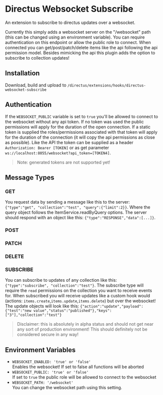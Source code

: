 # Directus Websocket Subscribe
An extension to subscribe to directus updates over a websocket.

Currently this simply adds a websocket server on the "/websocket" path (this can be changed using an environment variable). You can require authentication on this endpoint or allow the public role to connect. When connected you can get/post/patch/delete items like the api following the api permission model. Besides mimicking the api this plugin adds the option to subscribe to collection updates!

## Installation
Download, build and upload to `/directus/extensions/hooks/directus-websocket-subscribe`

## Authentication
If the `WEBSOCKET_PUBLIC` variable is set to `true` you'll be allowed to connect to the websocket without any api token. If no token was used the public permissions will apply for the duration of the open connection. If a static token is supplied the roles/permissions associated with that token will apply for the duration of the connection (it will copy the api permissions as close as possible).
Like the API the token can be supplied as a header `Authorization: Bearer [TOKEN]` or as get parameter `ws://localhost:8055/websocket?api_token=[TOKEN4]`.
> Note: generated tokens are not supported yet!

## Message Types
### GET
You request data by sending a message like this to the server: `{"type":"get", "collection":"test", "query":{"limit":2}}`.
Where the query object follows the ItemService.readByQuery options.
The server should respond with an object like this: `{"type":"RESPONSE","data":[...]}`.
### POST
### PATCH
### DELETE
### SUBSCRIBE
You can subscribe to updates of any collection like this: `{"type":"subscribe", "collection":"test"}`.
The subscribe type will require the `read` permissions on the collection you want to receive events for.
When subscribed you will receive updates like a custom hook would (actions: `items.create`,`items.update`,`items.delete`) but over the websocket!
The update objects will look like this: `{"action":"update","payload":{"test":"new value","status":"published"},"keys":["3"],"collection":"test"}`

> Disclaimer: this is absolutely in alpha status and should not get near any sort of production environment! This should definitely not be considered secure in any way!

## Environment Variables
- `WEBSOCKET_ENABLED: 'true' or 'false'`\
  Enables the websocket! If set to false all functions will be aborted
- `WEBSOCKET_PUBLIC: 'true' or 'false'`\
  If set to `true` the public role will be allowed to connect to the websocket
- `WEBSOCKET_PATH: '/websocket'`\
  You can change the websocket path using this setting.